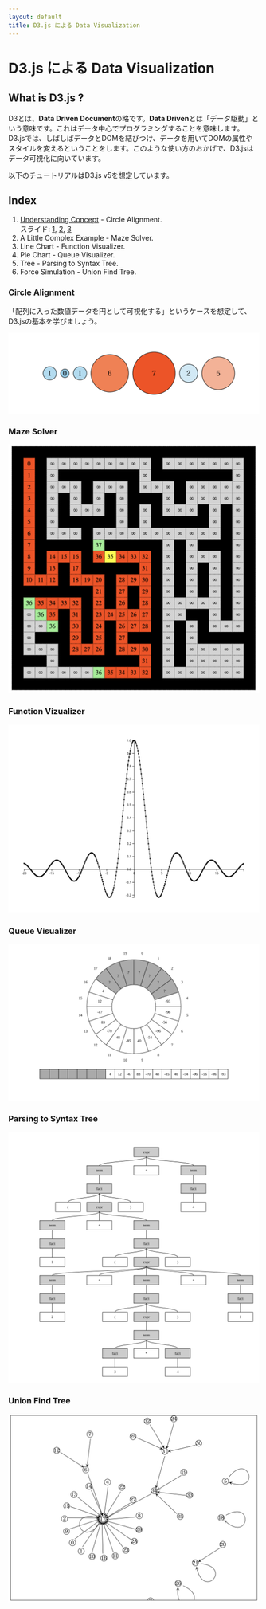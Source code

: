 ```yaml
---
layout: default
title: D3.js による Data Visualization
---
```


# D3.js による Data Visualization

## What is D3.js ?


D3とは、**Data Driven Document**の略です。**Data Driven**とは「データ駆動」という意味です。これはデータ中心でプログラミングすることを意味します。D3.jsでは、しばしばデータとDOMを結びつけ、データを用いてDOMの属性やスタイルを変えるということをします。このような使い方のおかげで、D3.jsはデータ可視化に向いています。

以下のチュートリアルはD3.js v5を想定しています。

## Index

1. [Understanding Concept](./Part01) - Circle Alignment.  
   スライド: [1](./Part01/d3js_Part01_01.html), [2](./Part01/d3js_Part01_02.html), [3](./Part01/d3js_Part01_03.html)
2. A Little Complex Example - Maze Solver.
3. Line Chart - Function Visualizer.
4. Pie Chart - Queue Visualizer.
5. Tree - Parsing to Syntax Tree.
6. Force Simulation - Union Find Tree.



### Circle Alignment

「配列に入った数値データを円として可視化する」というケースを想定して、D3.jsの基本を学びましょう。

![center](img/circle_alignment.png)


### Maze Solver

![center w:500px](img/maze.png)


### Function Vizualizer

![center w:700px](img/sinc.svg)



### Queue Visualizer

![center](img/queue.svg)




### Parsing to Syntax Tree

![bg right:60% contain](img/parser.svg)




### Union Find Tree

![center w:700px](img/unionfind.png)
